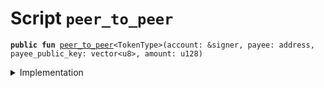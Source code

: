 
<a name="peer_to_peer"></a>

# Script `peer_to_peer`






<pre><code><b>public</b> <b>fun</b> <a href="peer_to_peer.md#peer_to_peer">peer_to_peer</a>&lt;TokenType&gt;(account: &signer, payee: address, payee_public_key: vector&lt;u8&gt;, amount: u128)
</code></pre>



<details>
<summary>Implementation</summary>


<pre><code><b>fun</b> <a href="peer_to_peer.md#peer_to_peer">peer_to_peer</a>&lt;TokenType&gt;(account: &signer, payee: address, payee_public_key: vector&lt;u8&gt;, amount: u128) {
  <b>if</b> (!<a href="../../modules/doc/Account.md#0x1_Account_exists_at">Account::exists_at</a>(payee)) <a href="../../modules/doc/Account.md#0x1_Account_create_account">Account::create_account</a>&lt;TokenType&gt;(payee, payee_public_key);
  <a href="../../modules/doc/Account.md#0x1_Account_pay_from">Account::pay_from</a>&lt;TokenType&gt;(account, payee, amount)
}
</code></pre>



</details>
